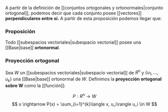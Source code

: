 
A partir de la definición de [[conjuntos ortogonales y ortonormales|conjunto ortogonal]], podemos decir que cada conjunto posee [[vectores]] **perpendiculares entre sí.**  A partir de esta proposición podemos llegar que: 

### Proposición 

Todo [[subespacios vectoriales|subespacio vectorial]] posee una [[Base|base]] **ortonormal**.  

### Proyección ortogonal 

Sea $W$ un [[subespacios vectoriales|subespacio vectorial]] de $R^n$ y $\lbrace u_1, \dots, u_k \rbrace$ una [[Base|base]] ortonormal de $W$. Definimos la **proyección ortogonal sobre W** como la [[función]]: 

$$ P: R^n \rightarrow W $$
$$ x \rightarrow P(x) = \sum_{i=1}^{k}\langle x, u_i\rangle u_i \in W $$ 